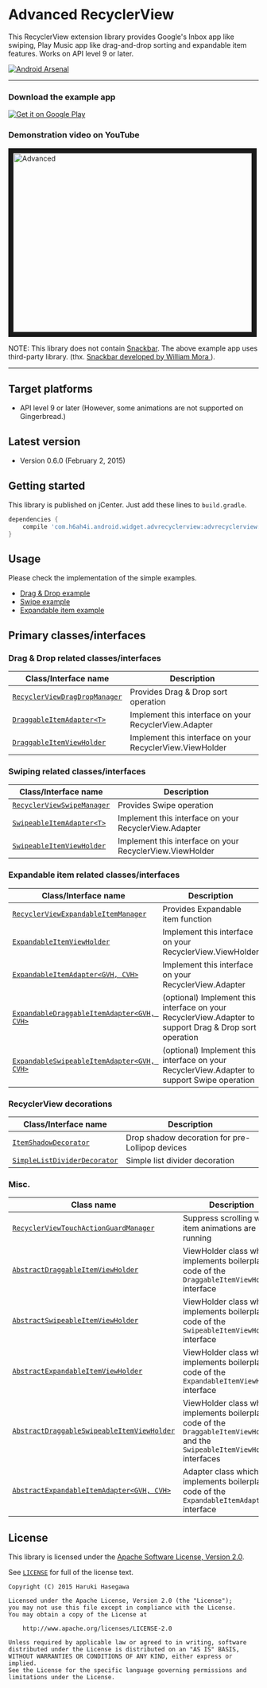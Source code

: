 Advanced RecyclerView
===============

This RecyclerView extension library provides Google's Inbox app like swiping, Play Music app like drag-and-drop sorting and expandable item features. Works on API level 9 or later.

[![Android Arsenal](https://img.shields.io/badge/Android%20Arsenal-Advanced%20RecyclerView-brightgreen.svg?style=flat)](https://android-arsenal.com/details/1/1432)

---

### Download the example app

<a href="https://play.google.com/store/apps/details?id=com.h6ah4i.android.example.advrecyclerview">
<img alt="Get it on Google Play"
src="https://developer.android.com/images/brand/en_generic_rgb_wo_60.png" />
</a>


### Demonstration video on YouTube

<a href="http://www.youtube.com/watch?feature=player_embedded&v=S7cSwMArjUQ" target="_blank">
<img src="http://img.youtube.com/vi/S7cSwMArjUQ/0.jpg" alt="Advanced" width="480" height="360" border="10" />
</a>

NOTE: This library does not contain [Snackbar](http://www.google.com/design/spec/components/snackbars-toasts.html). The above example app uses third-party library. (thx. [Snackbar developed by William Mora ](https://github.com/nispok/snackbar)).

---

Target platforms
---

- API level 9 or later  (However, some animations are not supported on Gingerbread.)


Latest version
---

- Version 0.6.0  (February 2, 2015)

Getting started
---

This library is published on jCenter. Just add these lines to `build.gradle`.

```groovy
dependencies {
    compile 'com.h6ah4i.android.widget.advrecyclerview:advrecyclerview:0.6.0'
}
```

Usage
---

Please check the implementation of the simple examples.

- [Drag & Drop example](example/src/main/java/com/h6ah4i/android/example/advrecyclerview/demo_d/)
- [Swipe example](example/src/main/java/com/h6ah4i/android/example/advrecyclerview/demo_s/)
- [Expandable item example](example/src/main/java/com/h6ah4i/android/example/advrecyclerview/demo_e/)


Primary classes/interfaces
---

### Drag & Drop related classes/interfaces

| Class/Interface name                  | Description                                              |
|---------------------------------------|----------------------------------------------------------|
| [`RecyclerViewDragDropManager`](library/src/main/java/com/h6ah4i/android/widget/advrecyclerview/draggable/RecyclerViewDragDropManager.java)         | Provides Drag & Drop sort operation                      |
| [`DraggableItemAdapter<T>`](library/src/main/java/com/h6ah4i/android/widget/advrecyclerview/draggable/DraggableItemAdapter.java)             | Implement this interface on your RecyclerView.Adapter    |
| [`DraggableItemViewHolder`](library/src/main/java/com/h6ah4i/android/widget/advrecyclerview/draggable/DraggableItemViewHolder.java)             | Implement this interface on your RecyclerView.ViewHolder |


### Swiping related classes/interfaces

| Class/Interface name                  | Description                                              |
|---------------------------------------|----------------------------------------------------------|
| [`RecyclerViewSwipeManager`](library/src/main/java/com/h6ah4i/android/widget/advrecyclerview/swipeable/RecyclerViewSwipeManager.java)            | Provides Swipe operation                             　  |
| [`SwipeableItemAdapter<T>`](library/src/main/java/com/h6ah4i/android/widget/advrecyclerview/swipeable/SwipeableItemAdapter.java)             | Implement this interface on your RecyclerView.Adapter    |
| [`SwipeableItemViewHolder`](library/src/main/java/com/h6ah4i/android/widget/advrecyclerview/swipeable/SwipeableItemViewHolder.java)             | Implement this interface on your RecyclerView.ViewHolder |


### Expandable item related classes/interfaces

| Class/Interface name                  | Description                                              |
|---------------------------------------|----------------------------------------------------------|
| [`RecyclerViewExpandableItemManager`](library/src/main/java/com/h6ah4i/android/widget/advrecyclerview/expandable/RecyclerViewExpandableItemManager.java)   | Provides Expandable item function                    　  |
| [`ExpandableItemViewHolder`](library/src/main/java/com/h6ah4i/android/widget/advrecyclerview/expandable/ExpandableItemViewHolder.java)            | Implement this interface on your RecyclerView.ViewHolder |
| [`ExpandableItemAdapter<GVH, CVH>`](library/src/main/java/com/h6ah4i/android/widget/advrecyclerview/expandable/ExpandableItemAdapter.java)     | Implement this interface on your RecyclerView.Adapter    |
| [`ExpandableDraggableItemAdapter<GVH, CVH>`](library/src/main/java/com/h6ah4i/android/widget/advrecyclerview/expandable/ExpandableDraggableItemAdapter.java) | (optional) Implement this interface on your RecyclerView.Adapter to support Drag & Drop sort operation |
| [`ExpandableSwipeableItemAdapter<GVH, CVH>`](library/src/main/java/com/h6ah4i/android/widget/advrecyclerview/expandable/ExpandableSwipeableItemAdapter.java) | (optional) Implement this interface on your RecyclerView.Adapter to support Swipe operation |



### RecyclerView decorations

| Class/Interface name                  | Description                                              |
|---------------------------------------|----------------------------------------------------------|
| [`ItemShadowDecorator`](library/src/main/java/com/h6ah4i/android/widget/advrecyclerview/decoration/ItemShadowDecorator.java)                 | Drop shadow decoration for pre-Lollipop devices          |
| [`SimpleListDividerDecorator`](library/src/main/java/com/h6ah4i/android/widget/advrecyclerview/decoration/SimpleListDividerDecorator.java)          | Simple list divider decoration                           |


### Misc.

| Class name                                 | Description                                              |
|--------------------------------------------|----------------------------------------------------------|
| [`RecyclerViewTouchActionGuardManager`](library/src/main/java/com/h6ah4i/android/widget/advrecyclerview/touchguard/RecyclerViewTouchActionGuardManager.java)      | Suppress scrolling while item animations are running     |
| [`AbstractDraggableItemViewHolder`](library/src/main/java/com/h6ah4i/android/widget/advrecyclerview/utils/AbstractDraggableItemViewHolder.java)          | ViewHolder class which implements boilerplate code of the  `DraggableItemViewHolder` interface      |
| [`AbstractSwipeableItemViewHolder`](library/src/main/java/com/h6ah4i/android/widget/advrecyclerview/utils/AbstractSwipeableItemViewHolder.java)          | ViewHolder class which implements boilerplate code of the  `SwipeableItemViewHolder` interface      |
| [`AbstractExpandableItemViewHolder`](library/src/main/java/com/h6ah4i/android/widget/advrecyclerview/utils/AbstractExpandableItemViewHolder.java)            | ViewHolder class which implements boilerplate code of the  `ExpandableItemViewHolder` interface      |
| [`AbstractDraggableSwipeableItemViewHolder`](library/src/main/java/com/h6ah4i/android/widget/advrecyclerview/utils/AbstractDraggableSwipeableItemViewHolder.java) | ViewHolder class which implements boilerplate code of the `DraggableItemViewHolder` and the `SwipeableItemViewHolder` interfaces      |
| [`AbstractExpandableItemAdapter<GVH, CVH>`](library/src/main/java/com/h6ah4i/android/widget/advrecyclerview/utils/AbstractExpandableItemAdapter.java)  | Adapter class which implements boilerplate code of the `ExpandableItemAdapter` interface |


License
---

This library is licensed under the [Apache Software License, Version 2.0](http://www.apache.org/licenses/LICENSE-2.0).

See [`LICENSE`](LICENSE) for full of the license text.

    Copyright (C) 2015 Haruki Hasegawa

    Licensed under the Apache License, Version 2.0 (the "License");
    you may not use this file except in compliance with the License.
    You may obtain a copy of the License at

        http://www.apache.org/licenses/LICENSE-2.0

    Unless required by applicable law or agreed to in writing, software
    distributed under the License is distributed on an "AS IS" BASIS,
    WITHOUT WARRANTIES OR CONDITIONS OF ANY KIND, either express or implied.
    See the License for the specific language governing permissions and
    limitations under the License.
